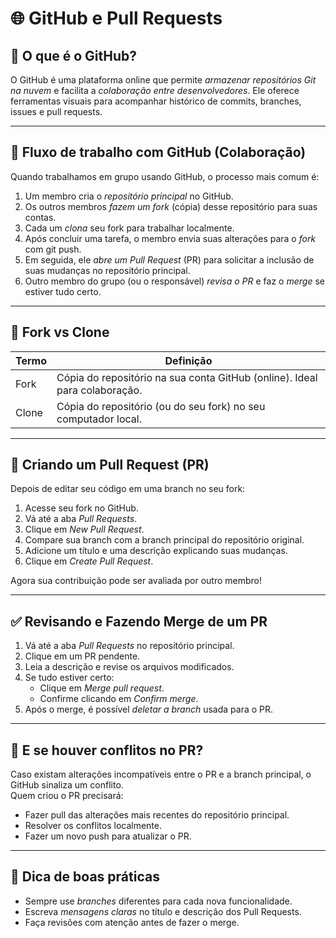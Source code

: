 # 🌐 GitHub e Pull Requests

## 🧭 O que é o GitHub?

O GitHub é uma plataforma online que permite *armazenar repositórios Git na nuvem* e facilita a *colaboração entre desenvolvedores*. Ele oferece ferramentas visuais para acompanhar histórico de commits, branches, issues e pull requests.

---

## 🌱 Fluxo de trabalho com GitHub (Colaboração)

Quando trabalhamos em grupo usando GitHub, o processo mais comum é:

1. Um membro cria o *repositório principal* no GitHub.
2. Os outros membros *fazem um fork* (cópia) desse repositório para suas contas.
3. Cada um *clona* seu fork para trabalhar localmente.
4. Após concluir uma tarefa, o membro envia suas alterações para o *fork* com git push.
5. Em seguida, ele *abre um Pull Request* (PR) para solicitar a inclusão de suas mudanças no repositório principal.
6. Outro membro do grupo (ou o responsável) *revisa o PR* e faz o *merge* se estiver tudo certo.

---

## 🧪 Fork vs Clone

| Termo | Definição |
|------|-----------|
| Fork | Cópia do repositório na sua conta GitHub (online). Ideal para colaboração. |
| Clone | Cópia do repositório (ou do seu fork) no seu computador local. |

---

## 🔁 Criando um Pull Request (PR)

Depois de editar seu código em uma branch no seu fork:

1. Acesse seu fork no GitHub.
2. Vá até a aba *Pull Requests*.
3. Clique em *New Pull Request*.
4. Compare sua branch com a branch principal do repositório original.
5. Adicione um título e uma descrição explicando suas mudanças.
6. Clique em *Create Pull Request*.

Agora sua contribuição pode ser avaliada por outro membro!

---

## ✅ Revisando e Fazendo Merge de um PR

1. Vá até a aba *Pull Requests* no repositório principal.
2. Clique em um PR pendente.
3. Leia a descrição e revise os arquivos modificados.
4. Se tudo estiver certo:
   - Clique em *Merge pull request*.
   - Confirme clicando em *Confirm merge*.
5. Após o merge, é possível *deletar a branch* usada para o PR.

---

## 🧨 E se houver conflitos no PR?

Caso existam alterações incompatíveis entre o PR e a branch principal, o GitHub sinaliza um conflito.  
Quem criou o PR precisará:

- Fazer pull das alterações mais recentes do repositório principal.
- Resolver os conflitos localmente.
- Fazer um novo push para atualizar o PR.

---

## 📌 Dica de boas práticas

- Sempre use *branches* diferentes para cada nova funcionalidade.
- Escreva *mensagens claras* no título e descrição dos Pull Requests.
- Faça revisões com atenção antes de fazer o merge.